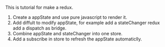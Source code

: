 This is tutorial for make a redux.
1. Create a appState and use pure javascript to render it.
2. Add diffult to modify appState, for example add a stateChanger redux add a dispatch as bridge.
3. Combine appState and stateChanger into one store.
4. Add a subscribe in store to refresh the appState automaticlly.
